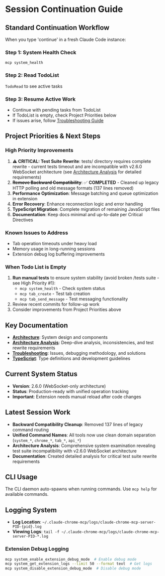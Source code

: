 # Session Continuation Guide

## Standard Continuation Workflow

When you type 'continue' in a fresh Claude Code instance:

### Step 1: System Health Check
`mcp system_health`

### Step 2: Read TodoList  
`TodoRead` to see active tasks

### Step 3: Resume Active Work
- Continue with pending tasks from TodoList
- If TodoList is empty, check Project Priorities below
- If issues arise, follow [Troubleshooting Guide](TROUBLESHOOTING.md#debugging-methodology)

## Project Priorities & Next Steps

### High Priority Improvements
1. **⚠️ CRITICAL: Test Suite Rewrite**: tests/ directory requires complete rewrite - current tests timeout and are incompatible with v2.6.0 WebSocket architecture (see [Architecture Analysis](ARCHITECTURE-ANALYSIS.md) for detailed requirements)
2. **~~Remove Backward Compatibility~~**: ✅ **COMPLETED** - Cleaned up legacy HTTP polling and old message formats (137 lines removed)
3. **Performance Optimization**: Message batching and queue optimization in extension
4. **Error Recovery**: Enhance reconnection logic and error handling  
5. **TypeScript Migration**: Complete migration of remaining JavaScript files
6. **Documentation**: Keep docs minimal and up-to-date per Critical Directives

### Known Issues to Address
- Tab operation timeouts under heavy load
- Memory usage in long-running sessions
- Extension debug log buffering improvements

### When Todo List is Empty
1. **Run manual tests** to ensure system stability (avoid broken /tests suite - see High Priority #1):
   - `mcp system_health` - Check system status
   - `mcp tab_create` - Test tab creation
   - `mcp tab_send_message` - Test messaging functionality
2. Review recent commits for follow-up work
3. Consider improvements from Project Priorities above

## Key Documentation
- **[Architecture](ARCHITECTURE.md)**: System design and components
- **[Architecture Analysis](ARCHITECTURE-ANALYSIS.md)**: Deep-dive analysis, inconsistencies, and test rewrite requirements
- **[Troubleshooting](TROUBLESHOOTING.md)**: Issues, debugging methodology, and solutions  
- **[TypeScript](TYPESCRIPT.md)**: Type definitions and development guidelines

## Current System Status
- **Version**: 2.6.0 (WebSocket-only architecture)
- **Status**: Production-ready with unified operation tracking
- **Important**: Extension needs manual reload after code changes

## Latest Session Work
- **Backward Compatibility Cleanup**: Removed 137 lines of legacy command routing 
- **Unified Command Names**: All tools now use clean domain separation (`system_*`, `chrome_*`, `tab_*`, `api_*`)
- **Architecture Analysis**: Comprehensive system examination revealing test suite incompatibility with v2.6.0 WebSocket architecture
- **Documentation**: Created detailed analysis for critical test suite rewrite requirements

## CLI Usage
The CLI daemon auto-spawns when running commands. Use `mcp help` for available commands.

## Logging System
- **Log Location**: `~/.claude-chrome-mcp/logs/claude-chrome-mcp-server-PID-{pid}.log`
- **Viewing Logs**: `tail -f ~/.claude-chrome-mcp/logs/claude-chrome-mcp-server-PID-*.log`

### Extension Debug Logging
```bash
mcp system_enable_extension_debug_mode  # Enable debug mode
mcp system_get_extension_logs --limit 50 --format text  # Get logs
mcp system_disable_extension_debug_mode  # Disable debug mode
```


